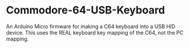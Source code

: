 # Commodore-64-USB-Keyboard
An Arduino Micro firmware for making a C64 keyboard into a USB HID device. This uses the REAL keyboard key mapping of the C64, not the PC mapping.
